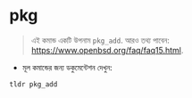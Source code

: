 # pkg

> এই কমান্ড একটি উপনাম `pkg_add`.
> আরও তথ্য পাবেন: <https://www.openbsd.org/faq/faq15.html>.

- মূল কমান্ডের জন্য ডকুমেন্টেশন দেখুন:

`tldr pkg_add`
